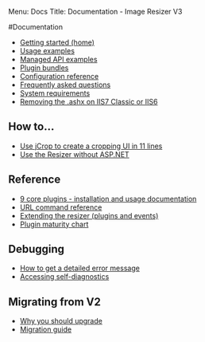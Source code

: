 Menu: Docs
Title: Documentation - Image Resizer V3

#Documentation

* [Getting started (home)](/)
* [Usage examples](/docs/examples)
* [Managed API examples](/docs/managed)
* [Plugin bundles](/plugins)
* [Configuration reference](/docs/configuration)
* [Frequently asked questions](/docs/faq)
* [System requirements](/docs/requirements)
* [Removing the .ashx on IIS7 Classic or IIS6](/docs/cleanurls)

## How to...

* [Use jCrop to create a cropping UI in 11 lines](http://nathanaeljones.com/573/combining-jcrop-and-server-side-image-resizing/)
* [Use the Resizer without ASP.NET](/docs/howto/use-with-asp)

## Reference

* [9 core plugins -  installation and usage documentation](/plugins/free)
* [URL command reference](/docs/reference)
* [Extending the resizer (plugins and events)](/docs/extending)
* [Plugin maturity chart](/plugins/maturity)

## Debugging

* [How to get a detailed error message](/docs/geterror)
* [Accessing self-diagnostics](/plugins/diagnostics)

## Migrating from V2

* [Why you should upgrade](/docs/2to3/)
* [Migration guide](/docs/2to3/guide)